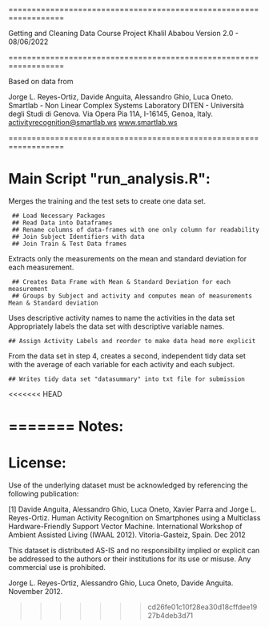 ==================================================================

Getting and Cleaning Data Course Project
Khalil Ababou
Version 2.0 - 08/06/2022

==================================================================

Based on data from 

Jorge L. Reyes-Ortiz, Davide Anguita, Alessandro Ghio, Luca Oneto.
Smartlab - Non Linear Complex Systems Laboratory
DITEN - Università degli Studi di Genova.
Via Opera Pia 11A, I-16145, Genoa, Italy.
activityrecognition@smartlab.ws
www.smartlab.ws

==================================================================

Main Script "run_analysis.R": 
======

   Merges the training and the test sets to create one data set.
   
     ## Load Necessary Packages
     ## Read Data into Dataframes
     ## Rename columns of data-frames with one only column for readability
     ## Join Subject Identifiers with data
     ## Join Train & Test Data frames

   Extracts only the measurements on the mean and standard deviation for each measurement. 
  
     ## Creates Data Frame with Mean & Standard Deviation for each measurement
     ## Groups by Subject and activity and computes mean of measurements Mean & Standard deviation
   
   Uses descriptive activity names to name the activities in the data set
   Appropriately labels the data set with descriptive variable names. 
   
    ## Assign Activity Labels and reorder to make data head more explicit

   From the data set in step 4, creates a second, independent tidy data set with the average of each variable for each activity and each subject.
   
    ## Writes tidy data set "datasummary" into txt file for submission

<<<<<<< HEAD
   
=======
Notes: 
======


License:
========
Use of the underlying dataset must be acknowledged by referencing the following publication:

[1] Davide Anguita, Alessandro Ghio, Luca Oneto, Xavier Parra and Jorge L. Reyes-Ortiz. Human Activity Recognition on Smartphones using a Multiclass Hardware-Friendly Support Vector Machine. International Workshop of Ambient Assisted Living (IWAAL 2012). Vitoria-Gasteiz, Spain. Dec 2012

This dataset is distributed AS-IS and no responsibility implied or explicit can be addressed to the authors or their institutions for its use or misuse. Any commercial use is prohibited.

Jorge L. Reyes-Ortiz, Alessandro Ghio, Luca Oneto, Davide Anguita. November 2012.
>>>>>>> cd26fe01c10f28ea30d18cffdee1927b4deb3d71
